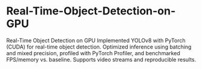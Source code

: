 # Real-Time-Object-Detection-on-GPU
Real-Time Object Detection on GPU Implemented YOLOv8 with PyTorch (CUDA) for real-time object detection. Optimized inference using batching and mixed precision, profiled with PyTorch Profiler, and benchmarked FPS/memory vs. baseline. Supports video streams and reproducible results.
